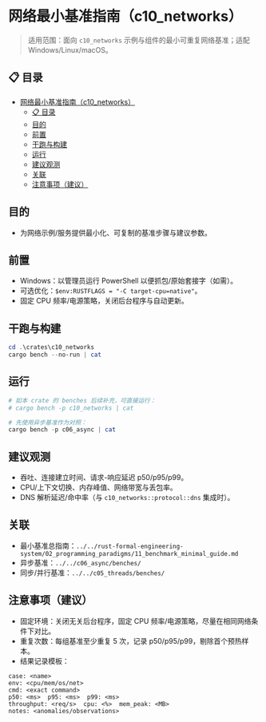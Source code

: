 # 网络最小基准指南（c10_networks）

> 适用范围：面向 `c10_networks` 示例与组件的最小可重复网络基准；适配 Windows/Linux/macOS。

## 📋 目录

- [网络最小基准指南（c10\_networks）](#网络最小基准指南c10_networks)
  - [📋 目录](#-目录)
  - [目的](#目的)
  - [前置](#前置)
  - [干跑与构建](#干跑与构建)
  - [运行](#运行)
  - [建议观测](#建议观测)
  - [关联](#关联)
  - [注意事项（建议）](#注意事项建议)

## 目的

- 为网络示例/服务提供最小化、可复制的基准步骤与建议参数。

## 前置

- Windows：以管理员运行 PowerShell 以便抓包/原始套接字（如需）。
- 可选优化：`$env:RUSTFLAGS = "-C target-cpu=native"`。
- 固定 CPU 频率/电源策略，关闭后台程序与自动更新。

## 干跑与构建

```powershell
cd .\crates\c10_networks
cargo bench --no-run | cat
```

## 运行

```powershell
# 如本 crate 的 benches 后续补充，可直接运行：
# cargo bench -p c10_networks | cat

# 先使用异步基准作为对照：
cargo bench -p c06_async | cat
```

## 建议观测

- 吞吐、连接建立时间、请求-响应延迟 p50/p95/p99。
- CPU/上下文切换、内存峰值、网络带宽与丢包率。
- DNS 解析延迟/命中率（与 `c10_networks::protocol::dns` 集成时）。

## 关联

- 最小基准总指南：`../../rust-formal-engineering-system/02_programming_paradigms/11_benchmark_minimal_guide.md`
- 异步基准：`../../c06_async/benches/`
- 同步/并行基准：`../../c05_threads/benches/`

## 注意事项（建议）

- 固定环境：关闭无关后台程序，固定 CPU 频率/电源策略，尽量在相同网络条件下对比。
- 重复次数：每组基准至少重复 5 次，记录 p50/p95/p99，剔除首个预热样本。
- 结果记录模板：

```text
case: <name>
env: <cpu/mem/os/net>
cmd: <exact command>
p50: <ms>  p95: <ms>  p99: <ms>
throughput: <req/s>  cpu: <%>  mem_peak: <MB>
notes: <anomalies/observations>
```
